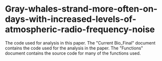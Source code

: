 # Gray-whales-strand-more-often-on-days-with-increased-levels-of-atmospheric-radio-frequency-noise
The code used for analysis in this paper. 
The "Current Bio_Final" document contains the code used for the analysis in the paper. 
The "Functions" document contains the source code for many of the functions used.

